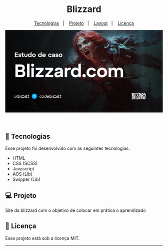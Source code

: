<h1 align="center"> Blizzard </h1>

<p align="center">
  <a href="#-tecnologias">Tecnologias</a>&nbsp;&nbsp;&nbsp;|&nbsp;&nbsp;&nbsp;
  <a href="#-projeto">Projeto</a>&nbsp;&nbsp;&nbsp;|&nbsp;&nbsp;&nbsp;
  <a href="#-layout">Layout</a>&nbsp;&nbsp;&nbsp;|&nbsp;&nbsp;&nbsp;
  <a href="#memo-licença">Licença</a>
</p>

<p align="center">
  <img alt="License" src="./share-og.jpg">
</p>

<br>

## 🚀 Tecnologias

Esse projeto foi desenvolvido com as seguintes tecnologias:

- HTML
- CSS (SCSS)
- Javascript
- AOS (Lib)
- Swipper (Lib)

## 💻 Projeto

Site da blizzard com o objetivo de colocar em prática o aprendizado

## :memo: Licença

Esse projeto está sob a licença MIT.

---
